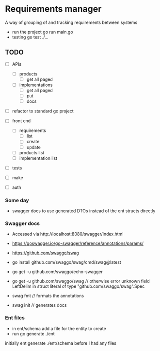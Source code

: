 # Requirements manager

A way of grouping of and tracking requirements between systems

- run the project go run main.go
- testing go test ./...

## TODO

- [ ] APIs
    - [ ] products
        - [ ] get all paged
    - [ ] implementations
        - [ ] get all paged
        - [ ] put
        - [ ] docs

- [ ] refactor to standard go project

- [ ] front end
    - [ ] requirements
        - [ ] list
        - [ ] create
        - [ ] update
    - [ ] products list
    - [ ] implementation list

- [ ] tests
- [ ] make
- [ ] auth



### Some day

* swagger docs to use generated DTOs instead of the ent structs directly


### Swagger docs

- Accessed via http://localhost:8080/swagger/index.html
- https://goswagger.io/go-swagger/reference/annotations/params/
- https://github.com/swaggo/swag
- go install github.com/swaggo/swag/cmd/swag@latest
- go get -u github.com/swaggo/echo-swagger
- go get -u github.com/swaggo/swag // otherwise error unknown field LeftDelim in struct literal of type "github.com/swaggo/swag".Spec

- swag fmt // formats the annotations
- swag init // generates docs

### Ent files

- in ent/schema add a file for the entity to create
- run go generate ./ent

initially ent generate ./ent/schema before I had any files